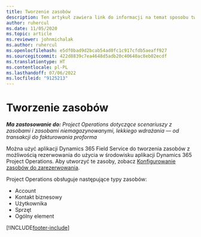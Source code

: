 ```yaml
---
title: Tworzenie zasobów
description: Ten artykuł zawiera link do informacji na temat sposobu tworzenia zasobów możliwych do zarezerwowania.
author: ruhercul
ms.date: 11/05/2020
ms.topic: article
ms.reviewer: johnmichalak
ms.author: ruhercul
ms.openlocfilehash: e5df0bad9d2bcab54ad0fc1c917cfdb5aeaff927
ms.sourcegitcommit: 422d8839c7ea4648d5adb20c40640ac8eb02ecdf
ms.translationtype: HT
ms.contentlocale: pl-PL
ms.lasthandoff: 07/06/2022
ms.locfileid: "9125213"
---
```

# <a name="create-resources"></a>Tworzenie zasobów

_**Ma zastosowanie do:** Project Operations dotyczące scenariuszy z zasobami i zasobami niemagazynowanymi, lekkiego wdrażania — od transakcji do fakturowania proforma_

Można użyć aplikacji Dynamics 365 Field Service do tworzenia zasobów z możliwością rezerwowania do użycia w środowisku aplikacji Dynamics 365 Project Operations. Aby utworzyć te zasoby, zobacz [Konfigurowanie zasobów do zarezerwowania](/dynamics365/field-service/set-up-bookable-resources).

Project Operations obsługuje następujące typy zasobów:
- Account
- Kontakt biznesowy
- Użytkownika
- Sprzęt
- Ogólny element


[!INCLUDE[footer-include](../includes/footer-banner.md)]
